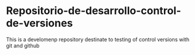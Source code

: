 # Repositorio-de-desarrollo-control-de-versiones
This is a develomenp repository destinate to testing of control versions with git and github
